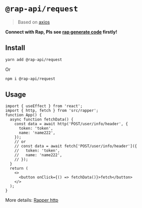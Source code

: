 # `@rap-api/request`

> Based on [axios](https://github.com/axios/axios)

**Connect with Rap, Pls see [rap generate code](https://infra-fe.github.io/rap-client/code) firstly!**

## Install

```bash
yarn add @rap-api/request
```

Or

```bash
npm i @rap-api/request
```

## Usage

```tsx
import { useEffect } from 'react';
import { http, fetch } from 'src/rapper';
function App() {
  async function fetchData() {
    const data = await http('POST/user/info/header', {
      token: 'token',
      name: 'name222',
    });
    // or
    // const data = await fetch['POST/user/info/header']({
    //   token: 'token',
    //   name: 'name222',
    // });
  }
  return (
    <>
      <button onClick={() => fetchData()}>fetch</button>
    </>
  );
}
```

More details: [Rapper http](https://infra-fe.github.io/rap-client/code/http)
